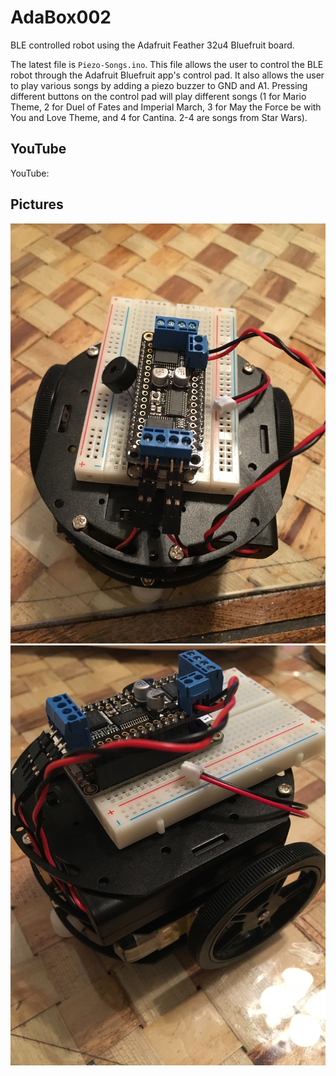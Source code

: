 # AdaBox002
BLE controlled robot using the Adafruit Feather 32u4 Bluefruit board.

The latest file is `Piezo-Songs.ino`. This file allows the user to control the BLE robot through the Adafruit Bluefruit app's control pad. It also allows the user to play various songs by adding a piezo buzzer to GND and A1. Pressing different buttons on the control pad will play different songs (1 for Mario Theme, 2 for Duel of Fates and Imperial March, 3 for May the Force be with You and Love Theme, and 4 for Cantina. 2-4 are songs from Star Wars).

## YouTube

YouTube:

## Pictures

![Diagram](/top.jpg?raw=true "Diagram")
![Diagram](/side.jpg?raw=true "Diagram")
